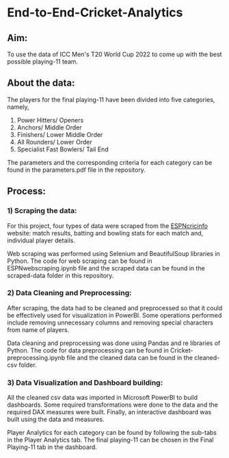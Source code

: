# End-to-End-Cricket-Analytics

## Aim:

To use the data of ICC Men's T20 World Cup 2022 to come up with the best possible playing-11 team.

## About the data:

The players for the final playing-11 have been divided into five categories, namely,

1) Power Hitters/ Openers
2) Anchors/ Middle Order
3) Finishers/ Lower Middle Order
4) All Rounders/ Lower Order
5) Specialist Fast Bowlers/ Tail End

The parameters and the corresponding criteria for each category can be found in the parameters.pdf file in the repository.

## Process:

### 1) Scraping the data:

For this project, four types of data were scraped from the [ESPNcricinfo](https://stats.espncricinfo.com/ci/engine/records/index.html) website: match results, batting and bowling stats for each match and, individual player details.

Web scraping was performed using Selenium and BeautifulSoup libraries in Python. The code for web scraping can be found in ESPNwebscraping.ipynb file and the scraped data can be found in the scraped-data folder in this repository.

### 2) Data Cleaning and Preprocessing:

After scraping, the data had to be cleaned and preprocessed so that it could be effectively used for visualization in PowerBI. Some operations performed include removing unnecessary columns and removing special characters from name of players.

Data cleaning and preprocessing was done using Pandas and re libraries of Python. The code for data preprocessing can be found in Cricket-preprocessing.ipynb file and the cleaned data can be found in the cleaned-csv folder.

### 3) Data Visualization and Dashboard building:

All the cleaned csv data was imported in Microsoft PowerBI to build dashboards. Some required transformations were done to the data and the required DAX measures were built. Finally, an interactive dashboard was built using the data and measures.

Player Analytics for each category can be found by following the sub-tabs in the Player Analytics tab.
The final playing-11 can be chosen in the Final Playing-11 tab in the dashboard.
